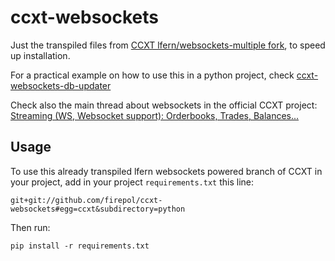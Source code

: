 # ccxt-websockets

Just the transpiled files from [CCXT lfern/websockets-multiple fork](https://github.com/lfern/ccxt/tree/feature/websockets-multiple), to speed up installation.

For a practical example on how to use this in a python project, check [ccxt-websockets-db-updater](https://github.com/firepol/ccxt-websockets-db-updater)

Check also the main thread about websockets in the official CCXT project:  
[Streaming (WS, Websocket support): Orderbooks, Trades, Balances...](https://github.com/ccxt/ccxt/issues/56)

## Usage

To use this already transpiled lfern websockets powered branch of CCXT in your project, add in your project `requirements.txt` this line:

```
git+git://github.com/firepol/ccxt-websockets#egg=ccxt&subdirectory=python
```

Then run:

```
pip install -r requirements.txt
```
